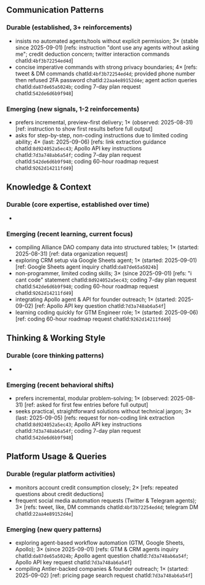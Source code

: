 ## Communication Patterns
### Durable (established, 3+ reinforcements)
- insists no automated agents/tools without explicit permission; 3× (stable since 2025-09-01) [refs: instruction "dont use any agents without asking me"; credit deduction concern; twitter interaction commands chatId:`4bf3b72254ed4d`]
- concise imperative commands with strong privacy boundaries; 4× [refs: tweet & DM commands chatId:`4bf3b72254ed4d`; provided phone number then refused 2FA password chatId:`22aa4e89152d4e`; agent action queries chatId:`da87de65a5024b`; coding 7-day plan request chatId:`542de6d6b9f948`]

### Emerging (new signals, 1-2 reinforcements)
- prefers incremental, preview-first delivery; 1× (observed: 2025-08-31) [ref: instruction to show first results before full output]
- asks for step-by-step, non-coding instructions due to limited coding ability; 4× (last: 2025-09-06) [refs: link extraction guidance chatId:`8d924052a5ec43`; Apollo API key instructions chatId:`7d3a748ab6a54f`; coding 7-day plan request chatId:`542de6d6b9f948`; coding 60-hour roadmap request chatId:`9262d14211fd49`]

## Knowledge & Context
### Durable (core expertise, established over time)
- 

### Emerging (recent learning, current focus)
- compiling Alliance DAO company data into structured tables; 1× (started: 2025-08-31) [ref: data organization request]
- exploring CRM setup via Google Sheets agent; 1× (started: 2025-09-01) [ref: Google Sheets agent inquiry chatId:`da87de65a5024b`]
- non-programmer, limited coding skills; 3× (since 2025-09-01) [refs: "i cant code" statement chatId:`8d924052a5ec43`; coding 7-day plan request chatId:`542de6d6b9f948`; coding 60-hour roadmap request chatId:`9262d14211fd49`]
- integrating Apollo agent & API for founder outreach; 1× (started: 2025-09-02) [ref: Apollo API key question chatId:`7d3a748ab6a54f`]
- learning coding quickly for GTM Engineer role; 1× (started: 2025-09-06) [ref: coding 60-hour roadmap request chatId:`9262d14211fd49`]

## Thinking & Working Style
### Durable (core thinking patterns)
- 

### Emerging (recent behavioral shifts)
- prefers incremental, modular problem-solving; 1× (observed: 2025-08-31) [ref: asked for first few entries before full output]
- seeks practical, straightforward solutions without technical jargon; 3× (last: 2025-09-05) [refs: request for non-coding link extraction chatId:`8d924052a5ec43`; Apollo API key instructions chatId:`7d3a748ab6a54f`; coding 7-day plan request chatId:`542de6d6b9f948`]

## Platform Usage & Queries
### Durable (regular platform activities)
- monitors account credit consumption closely; 2× [refs: repeated questions about credit deductions]
- frequent social media automation requests (Twitter & Telegram agents); 3× [refs: tweet, like, DM commands chatId:`4bf3b72254ed4d`; telegram DM chatId:`22aa4e89152d4e`]

### Emerging (new query patterns)
- exploring agent-based workflow automation (GTM, Google Sheets, Apollo); 3× (since 2025-09-01) [refs: GTM & CRM agents inquiry chatId:`da87de65a5024b`; Apollo agent question chatId:`7d3a748ab6a54f`; Apollo API key request chatId:`7d3a748ab6a54f`]
- compiling Antler-backed companies & founder outreach; 1× (started: 2025-09-02) [ref: pricing page search request chatId:`7d3a748ab6a54f`]